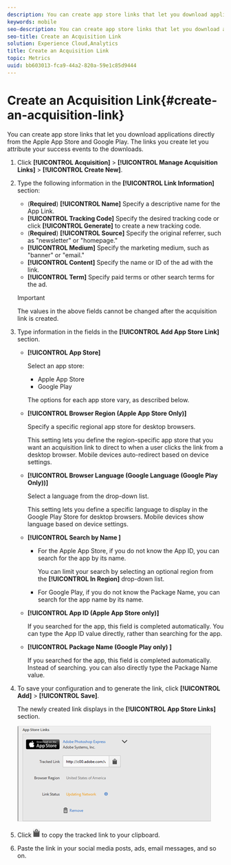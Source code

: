 ```yaml
---
description: You can create app store links that let you download applications directly from the Apple App Store and Google Play. The links you create let you attribute your success events to the downloads.
keywords: mobile
seo-description: You can create app store links that let you download applications directly from the Apple App Store and Google Play. The links you create let you attribute your success events to the downloads.
seo-title: Create an Acquisition Link
solution: Experience Cloud,Analytics
title: Create an Acquisition Link
topic: Metrics
uuid: bb603013-fca9-44a2-820a-59e1c85d9444
---
```


# Create an Acquisition Link{#create-an-acquisition-link}

You can create app store links that let you download applications directly from the Apple App Store and Google Play. The links you create let you attribute your success events to the downloads.

1. Click **[!UICONTROL Acquisition]** > **[!UICONTROL Manage Acquisition Links]** > **[!UICONTROL Create New]**.
1. Type the following information in the **[!UICONTROL Link Information]** section:

    * (**Required**) **[!UICONTROL Name]**
    Specify a descriptive name for the App Link.
    * **[!UICONTROL Tracking Code]**
      Specify the desired tracking code or click **[!UICONTROL Generate]** to create a new tracking code.
    * (**Required**) **[!UICONTROL Source]**
      Specify the original referrer, such as "newsletter" or "homepage."
    * **[!UICONTROL Medium]**
      Specify the marketing medium, such as "banner" or "email."
    * **[!UICONTROL Content]**
      Specify the name or ID of the ad with the link.
    * **[!UICONTROL Term]**
      Specify paid terms or other search terms for the ad.


   >[!IMPORTANT]
   >
   >The values in the above fields cannot be changed after the acquisition link is created.

1. Type information in the fields in the **[!UICONTROL Add App Store Link]** section.

   * **[!UICONTROL App Store]**

     Select an app store:  
      * Apple App Store  
      * Google Play  

     The options for each app store vary, as described below.

   * **[!UICONTROL Browser Region (Apple App Store Only)]**

      Specify a specific regional app store for desktop browsers. 
  
      This setting lets you define the region-specific app store that you want an acquisition link to direct to when a user clicks the link from a desktop browser. Mobile devices auto-redirect based on device settings.

   * **[!UICONTROL Browser Language (Google Language (Google Play Only))]**

      Select a language from the drop-down list. 
  
      This setting lets you define a specific language to display in the Google Play Store for desktop browsers. Mobile devices show language based on device settings.

   * **[!UICONTROL Search by Name ]**

      * For the Apple App Store, if you do not know the App ID, you can search for the app by its name. 
  
        You can limit your search by selecting an optional region from the **[!UICONTROL In Region]** drop-down list.

      * For Google Play, if you do not know the Package Name, you can search for the app name by its name.

   * **[!UICONTROL App ID (Apple App Store only)]**

      If you searched for the app, this field is completed automatically. You can type the App ID value directly, rather than searching for the app.

   * **[!UICONTROL Package Name (Google Play only) ]**

      If you searched for the app, this field is completed automatically. Instead of searching. you can also directly type the Package Name value.

1. To save your configuration and to generate the link, click **[!UICONTROL Add]** > **[!UICONTROL Save]**.

   The newly created link displays in the **[!UICONTROL App Store Links]** section.

   ![store link](assets/apps_store_links.png)

1. Click ![clipboard icon](assets/icon_clipboard.png) to copy the tracked link to your clipboard.

1. Paste the link in your social media posts, ads, email messages, and so on.